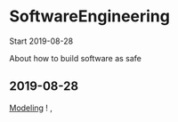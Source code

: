 # SoftwareEngineering
Start 2019-08-28  <br>

About how to build software as safe


2019-08-28
---
[Modeling](./ObjectOrientedModeling.md)
!
,
